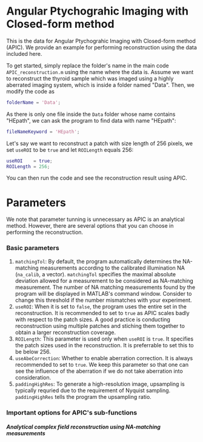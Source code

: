 # Angular Ptychograhic Imaging with Closed-form method
This is the data for Angular Ptychograhic Imaging with Closed-form method (APIC). We provide an example for performing reconstruction using the data included here.

To get started, simply replace the folder's name in the main code `APIC_reconstruction.m` using the name where the data is. Assume we want to reconstruct the thyroid sample which was imaged using a highly aberrated imaging system, which is inside a folder named "Data". Then, we modify the code as
``` matlab
folderName = 'Data';
```
As there is only one file inside the `Data` folder whose name contains "HEpath", we can ask the program to find data with name "HEpath":
``` matlab
fileNameKeyword = 'HEpath';
```
Let's say we want to reconstruct a patch with size length of 256 pixels, we set `useROI` to be `true` and let `ROILength` equals 256:
``` matlab
useROI    = true;
ROILength = 256;
```
You can then run the code and see the reconstruction result using APIC.

# Parameters
We note that parameter tunning is unnecessary as APIC is an analytical method. However, there are several options that you can choose in performing the reconstruction.
### Basic parameters 
1. `matchingTol`: By default, the program automatically determines the NA-matching measurements according to the calibrated illumination NA (`na_calib`, a vector). `matchingTol` specifies the maximal absolute deviation allowed for a measurement to be considered as NA-matching measurement. The number of NA matching measurements found by the program will be displayed in MATLAB's command window. Consider to change this threshold if the number mismatches with your experiment.
2. `useROI`: When it is set to `false`, the program uses the entire set in the reconstruction. It is recommended to set to `true` as APIC scales badly with respect to the patch sizes. A good practice is conducting reconstruction using multiple patches and stiching them together to obtain a larger reconstruction coverage.
3. `ROILength`: This parameter is used only when `useROI` is `true`. It specifies the patch sizes used in the reconstruction. It is preferrable to set this to be below 256.
4. `useAbeCorrection`: Whether to enable aberration correction. It is always recommended to set to `true`. We keep this parameter so that one can see the influence of the aberration if we do not take aberration into consideration.
5. `paddingHighRes`: To generate a high-resolution image, upsampling is typically requried due to the requirement of Nyquist sampling. `paddingHighRes` tells the program the upsampling ratio.

### Important options for APIC's sub-functions
##### Analytical complex field reconstruction using NA-matching measurements
